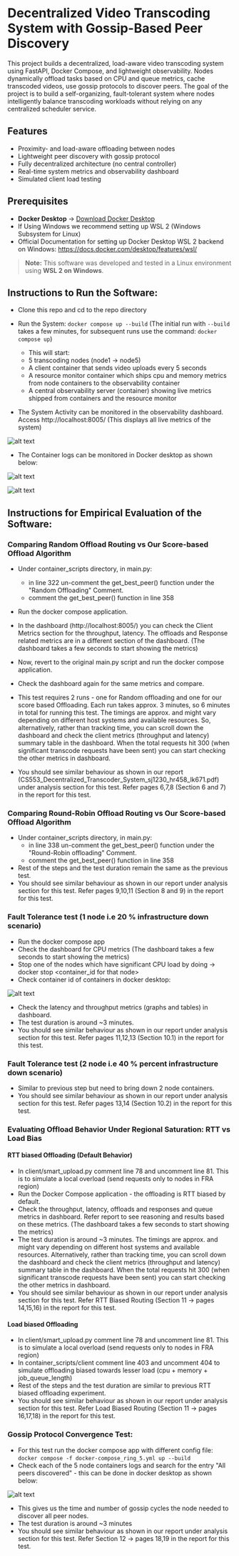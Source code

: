 # Decentralized Video Transcoding System with Gossip-Based Peer Discovery
This project builds a decentralized, load-aware video transcoding system using FastAPI, Docker Compose, and lightweight observability. Nodes dynamically offload tasks based on CPU and queue metrics, cache transcoded videos, use gossip protocols to discover peers.
The goal of the project is to build a self-organizing, fault-tolerant system where nodes intelligently balance transcoding workloads without relying on any centralized scheduler service.

## Features

- Proximity- and load-aware offloading between nodes  
- Lightweight peer discovery with gossip protocol  
- Fully decentralized architecture (no central controller)  
- Real-time system metrics and observability dashboard  
- Simulated client load testing

## Prerequisites

- **Docker Desktop** → [Download Docker Desktop](https://www.docker.com/products/docker-desktop/)  
- If Using Windows we recommend setting up WSL 2 (Windows Subsystem for Linux)
- Official Documentation for setting up Docker Desktop WSL 2 backend on Windows: https://docs.docker.com/desktop/features/wsl/

> **Note:** This software was developed and tested in a Linux environment using **WSL 2 on Windows**.

## Instructions to Run the Software:

- Clone this repo and cd to the repo directory
- Run the System: `docker compose up --build` (The initial run with `--build` takes a few minutes, for subsequent runs use the command: `docker compose up`)
    - This will start:
    - 5 transcoding nodes (node1 → node5)
    - A client container that sends video uploads every 5 seconds
    - A resource monitor container which ships cpu and memory metrics from node containers to the observability container
    - A central observability server (container) showing live metrics shipped from containers and the resource monitor

- The System Activity can be monitored in the observability dashboard. Access http://localhost:8005/ (This displays all live metrics of the system)

![alt text](image-4.png)

- The Container logs can be monitored in Docker desktop as shown below:

![alt text](image.png)

![alt text](image-1.png)

## Instructions for Empirical Evaluation of the Software:

### Comparing Random Offload Routing vs Our Score-based Offload Algorithm

- Under container_scripts directory, in main.py:
    - in line 322 un-comment the get_best_peer() function under the "Random Offloading" Comment.
    - comment the get_best_peer() function in line 358
- Run the docker compose application.
- In the dashboard (http://localhost:8005/) you can check the Client Metrics section for the throughput, latency. The offloads and Response related metrics are in a different section of the dashboard.
(The dashboard takes a few seconds to start showing the metrics)
- Now, revert to the original main.py script and run the docker compose application.
- Check the dashboard again for the same metrics and compare.

- This test requires 2 runs - one for Random offloading and one for our score based Offloading. Each run takes approx. 3 minutes, so 6 minutes in total for running this test. The timings are approx. and might vary depending on different host systems and available resources. So, alternatively, rather than tracking time, you can scroll down the dashboard and check the client metrics (throughput and latency) summary table in the dashboard. When the total requests hit 300 (when significant transcode requests have been sent) you can start checking the other metrics in dashboard.
- You should see similar behaviour as shown in our report (CS553_Decentralized_Transcoder_System_sj1230_hr458_lk671.pdf) under analysis section for this test. Refer pages 6,7,8 (Section 6 and 7) in the report for this test.

### Comparing Round-Robin Offload Routing vs Our Score-based Offload Algorithm

- Under container_scripts directory, in main.py:
    - in line 338 un-comment the get_best_peer() function under the "Round-Robin offloading" Comment.
    - comment the get_best_peer() function in line 358
- Rest of the steps and the test duration remain the same as the previous test. 
- You should see similar behaviour as shown in our report under analysis section for this test. Refer pages 9,10,11 (Section 8 and 9) in the report for this test.

### Fault Tolerance test (1 node i.e 20 % infrastructure down scenario)

- Run the docker compose app
- Check the dashboard for CPU metrics (The dashboard takes a few seconds to start showing the metrics)
- Stop one of the nodes which have significant CPU load by doing -> docker stop <container_id for that node>
- Check container id of containers in docker desktop:

![alt text](image.png)

- Check the latency and throughput metrics (graphs and tables) in dashboard.
- The test duration is around ~3 minutes.
- You should see similar behaviour as shown in our report under analysis section for this test. Refer pages 11,12,13 (Section 10.1) in the report for this test.

### Fault Tolerance test (2 node i.e 40 % percent infrastructure down scenario)

- Similar to previous step but need to bring down 2 node containers.
- You should see similar behaviour as shown in our report under analysis section for this test. Refer pages 13,14 (Section 10.2) in the report for this test.

### Evaluating Offload Behavior Under Regional Saturation: RTT vs Load Bias

#### RTT biased Offloading (Default Behavior)

- In client/smart_upload.py comment line 78 and uncomment line 81. This is to simulate a local overload (send requests only to nodes in FRA region)
- Run the Docker Compose application - the offloading is RTT biased by default.
- Check the throughput, latency, offloads and responses and queue metrics in dashboard. Refer report to see reasoning and results based on these metrics.
(The dashboard takes a few seconds to start showing the metrics)
- The test duration is around ~3 minutes. The timings are approx. and might vary depending on different host systems and available resources. Alternatively, rather than tracking time, you can scroll down the dashboard and check the client metrics (throughput and latency) summary table in the dashboard. When the total requests hit 300 (when significant transcode requests have been sent) you can start checking the other metrics in dashboard.
- You should see similar behaviour as shown in our report under analysis section for this test. Refer RTT Biased Routing (Section 11 -> pages 14,15,16) in the report for this test.

#### Load biased Offloading

- In client/smart_upload.py comment line 78 and uncomment line 81. This is to simulate a local overload (send requests only to nodes in FRA region)
- In container_scripts/client comment line 403 and uncomment 404 to simulate offloading biased towards lesser load (cpu + memory + job_queue_length)
- Rest of the steps and the test duration are similar to previous RTT biased offloading experiment.
- You should see similar behaviour as shown in our report under analysis section for this test. Refer Load Biased Routing (Section 11 -> pages 16,17,18) in the report for this test.

### Gossip Protocol Convergence Test:

- For this test run the docker compose app with different config file: `docker compose -f docker-compose_ring_5.yml up --build`
- Check each of the 5 node containers logs and search for the entry "All peers discovered" - this can be done in docker desktop as shown below:

![alt text](image-2.png)

- This gives us the time and number of gossip cycles the node needed to discover all peer nodes.
- The test duration is around ~3 minutes
- You should see similar behaviour as shown in our report under analysis section for this test. Refer Section 12 -> pages 18,19 in the report for this test.